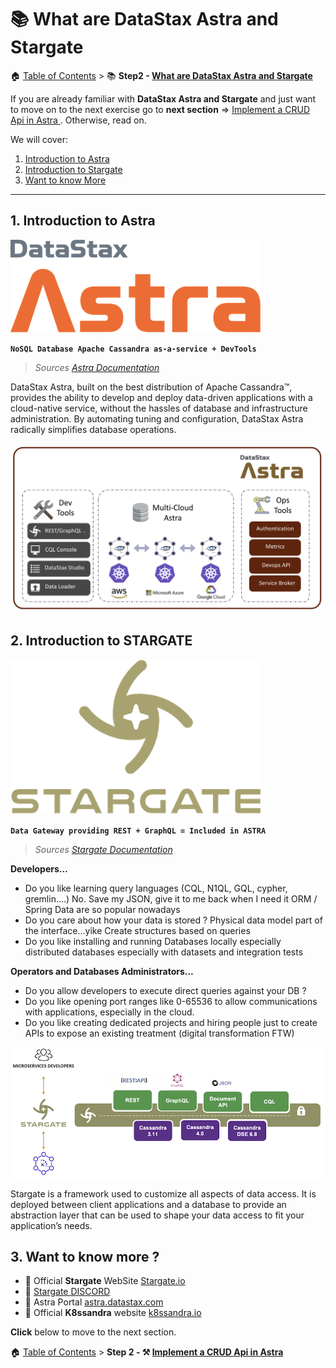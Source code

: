 # 📚 What are DataStax Astra and Stargate

🏠 [Table of Contents](./README.md#%EF%B8%8F-table-of-contents) > 📚 **Step2 - [What are DataStax Astra and Stargate](#README_Astra_Stargate.md)**

If you are already familiar with **DataStax Astra and Stargate** and just want to move on to the next exercise go to
**next section** => [Implement a CRUD Api in Astra ](./README_step02.md). Otherwise, read on.

We will cover:
1. [Introduction to Astra](#1-introduction-to-astra)
2. [Introduction to Stargate](#2-introduction-to-stargate)
3. [Want to know More](#3-want-to-know-more-)

---

## 1. Introduction to Astra

![](./tutorial/astra.png?raw=true)

**`NoSQL Database Apache Cassandra as-a-service + DevTools`**

> *Sources [Astra Documentation](https://docs.astra.datastax.com/docs)*

DataStax Astra, built on the best distribution of Apache Cassandra™, provides the ability to develop and deploy data-driven applications with a cloud-native service, without the hassles of database and infrastructure administration. By automating tuning and configuration, DataStax Astra radically simplifies database operations.

![](./tutorial/architecture-astra.png?raw=true)

## 2. Introduction to STARGATE

![](./tutorial/stargate.png?raw=true)

**`Data Gateway providing REST + GraphQL = Included in ASTRA`**

> *Sources [Stargate Documentation](https://stargate.io/docs/stargate/0.1/concepts/concepts.html)*

**Developers...**
- Do you like learning query languages (CQL, N1QL, GQL, cypher, gremlin….) No. Save my JSON, give it to me back when I need it
ORM / Spring Data are so popular nowadays
- Do you care about how your data is stored ?
Physical data model part of the interface…yike
Create structures based on queries
- Do you like installing and running Databases locally
especially distributed databases
especially with datasets and integration tests

**Operators and Databases Administrators…**
- Do you allow developers to execute direct queries against your DB ?
- Do you like opening port ranges like 0-65536 to allow communications with applications, especially in the cloud.
- Do you like creating dedicated projects and hiring people just to create APIs to expose an existing treatment (digital transformation FTW)

![](./tutorial/architecture-stargate.png?raw=true)

Stargate is a framework used to customize all aspects of data access. It is deployed between client applications and a database to provide an abstraction layer that can be used to shape your data access to fit your application’s needs.

## 3. Want to know more ?

- 📄 Official **Stargate** WebSite [Stargate.io](http://stargate.io)
- 📄 [Stargate DISCORD](http://stargate.io)
- 📄 Astra Portal [astra.datastax.com](astra.datastax.com)
- 📄 Official **K8ssandra** website [k8ssandra.io](http://k8ssandra.io)

**Click** below to move to the next section.

🏠 [Table of Contents](./README.md#%EF%B8%8F-table-of-contents) > **Step 2 - ⚒️ [Implement a CRUD Api in Astra ](./README_step02.md)**
